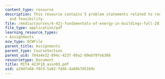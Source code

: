 ```yaml
---
content_type: resource
description: This resource contains 5 problem statements related to room temperature,
  and feasibility.
file: /media/courses/4-42j-fundamentals-of-energy-in-buildings-fall-2010/a29dfa68f8fd5a82fd464a68b7d5169c_MIT4_42JF10_assn03.pdf
file_type: application/pdf
learning_resource_types:
- Assignments
ocw_type: OCWFile
parent_title: Assignments
parent_type: CourseSection
parent_uid: 784a4e32-894c-423f-89a2-09ebf0feb308
resourcetype: Document
title: MIT4_42JF10_assn03.pdf
uid: a29dfa68-f8fd-5a82-fd46-4a68b7d5169c
---
```

